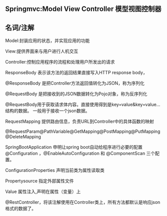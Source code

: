 ## Springmvc:Model View Controller 模型视图控制器

## 名词/注解

Model:封装应用的状态，并实现应用的功能

View:提供界面来与用户进行人机交互

Controller:控制应用程序的流程和处理用户所发出的请求

ResponseBody 表示该方法的返回结果直接写入HTTP response body，

@ResponseBody	是把Controller方法返回值转化为JSON，称为序列化

@RequestBody	是把接收到的JSON数据转化为Pojo对象，称为反序列化

@RequestBody用于获取请求体内容。直接使用得到是key=value&key=value...结构的数据。 一般用于接收一个json数据。

RequestMapping 提供路由信息，负责URL到Controller中的具体函数的映射

@RequestParam@PathVariable@GetMapping@PostMapping@PutMapping@DeleteMapping

SpringBootApplication 申明让spring boot自动给程序进行必要的配置@Configuration ，@EnableAutoConfiguration 和 @ComponentScan 三个配置。

ConfigurationProperties 声明当前类为属性读取类

Propertysource 指定外部属性文件

Value 属性注入,声明在属性（变量）上

@RestController，将该注解使用在Controller类上，所有方法都默认是响应json格式的数据了。



